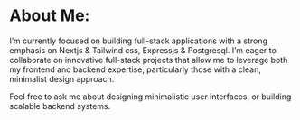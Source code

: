 # About Me:
I’m currently focused on building full-stack applications with a strong emphasis on Nextjs & Tailwind css, Expressjs & Postgresql.
I’m eager to collaborate on innovative full-stack projects that allow me to leverage both my frontend and backend expertise, particularly those with a clean, minimalist design approach.<br>

Feel free to ask me about designing minimalistic user interfaces, or building scalable backend systems.
